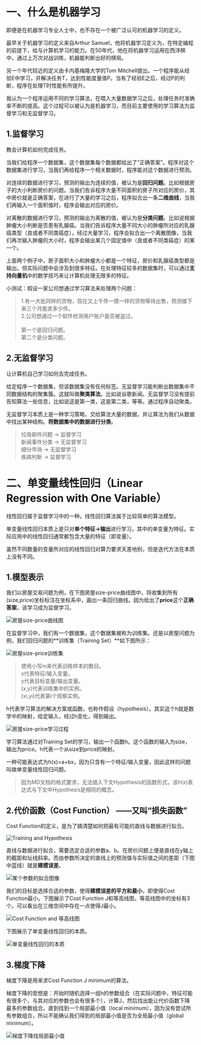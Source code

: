 # 一、什么是机器学习
即便是在机器学习专业人士中，也不存在一个被广泛认可的机器学习的定义。

最早关于机器学习的定义来自Arthur Samuel，他将机器学习定义为，在特定编程的前提下，给与计算机学习的能力。在50年代，他在将机器学习运用在西洋棋中，通过上万次对战训练，机器能判断出好的棋局。

另一个年代较近的定义由卡内基梅隆大学的Tom Mitchell提出。一个程序能从经验E中学习，并解决任务T，达到性能度量值P。当有了经验E之后，经过P的判断，程序在处理T时性能有所提升。

我认为一个程序运用不同的学习算法，在喂入大量数据学习之后，处理任务时准确率不断的提高。这个过程可以被认为是机器学习，而目前主要使用的学习算法为监督学习和无监督学习。

## 1.监督学习
教会计算机如何完成任务。

当我们给程序一个数据集，这个数据集每个数据都给出了“正确答案”。程序对这个数据集进行学习，当我们再给程序一个相关数据时，程序能对这个数据进行预测。

对连续的数据进行学习，预测的输出为连续的值，被认为是**回归问题**。比如根据房子的大小判断房价的问题。当我们告诉程序大量不同面积的房子所对应的房价，其中房价就是正确答案，在进行了大量的学习之后，程序拟合出一条**二维曲线**，当我们再输入一个面积值时，程序会输出对应的房价。

对离散的数据进行学习，预测的输出为离散的值，被认为是**分类问题**。比如说根据肿瘤大小判断是否患有乳腺癌。当我们告诉程序大量不同大小的肿瘤所对应的乳腺癌类型（良或者不同类癌症），经过大量学习，程序会拟合出一个离散图像，当我们再次输入肿瘤的大小时，程序会输出某几个固定值中（良或者不同类癌症）的某一个。

上面两个例子中，房子面积大小和肿瘤大小都是一个特征，房价和乳腺癌类型都是输出。但实际问题中会涉及到很多特征。在处理特征较多的数据集时，可以通过**支持向量机**中的数学技巧来让计算机处理无限多的特征。

小测试：假设一家公司想通过学习算法来处理两个问题：
> 1.有一大批同样的货物，现在又上千件一摸一样的货物等待出售，预测接下来三个月能卖多少件。<br>
> 2.公司想通过一个软件检测用户账户是否被盗过。<br>
> <br>
> 第一个是回归问题。<br>
> 第二个是分类问题。<br>

## 2.无监督学习
让计算机自己学习如何去完成任务。

给定程序一个数据集，但该数据集没有任何标签。无监督学习能判断出数据集中不同数据结构的聚集簇。这就叫做**聚类算法**。比如说谷歌新闻。无监督学习没有提前告知算法一些信息，比如说这是第一类，这是第二类，等等。通过程序自动聚类。

无监督学习本质上是一种学习策略，交给算法大量的数据，并让算法为我们从数据中找出某种结构。**将数据集中的数据进行分类**。

> 垃圾邮件问题 -> 监督学习<br>
> 新闻事件分类 -> 无监督学习<br>
> 细分市场     -> 无监督学习<br>
> 疾病判断     -> 监督学习<br>

# 二、单变量线性回归（Linear Regression with One Variable）
线性回归属于监督学习中的一种。线性回归算法属于比较简单的算法模型。

单变量线性回归本质上是只对**单个特征->输出**进行学习，其中的单变量为特征。实际应用中的线性回归通常都包含大量的特征（即变量）。

虽然不同数量的变量所对应的线性回归对算力要求天差地别，但是迭代方法在本质上没有不同。

## 1.模型表示
我们以房屋交易问题为例，在下图房屋size-price曲线图中，将收集到所有(size,price)坐标标注在坐标系中，画出一条回归曲线。因为给出了**price**这个**正确答案**，该学习成为监督学习。

![房屋size-price曲线图](https://github.com/yiyading/NLP-and-ML/blob/master/img/%E6%88%BF%E5%B1%8Bsize-price%E6%9B%B2%E7%BA%BF%E5%9B%BE.jpg)<br>

在监督学习中，我们有一个数据集，这个数据集被称为训练集。还是以房屋问题为例，我们回归问题的**训练集（Training Set）**如下图所示：

![房屋size-price训练集](https://github.com/yiyading/NLP-and-ML/blob/master/img/%E6%88%BF%E5%B1%8Bsize-price%E8%AE%AD%E7%BB%83%E9%9B%86.jpg)
> 使用小写m来代表训练样本的数目。<br>
> x代表特征/输入变量。<br>
> y代表目标变量/输出变量。<br>
> (x,y)代表训练集中的实例。<br>
> (xi,yi)代表第i个观察实例。<br>

h代表学习算法的解决方案或函数，也称作假设（hypothesis）。其实这个h就是数学中的映射，给定输入，经过h变化，得到输出。

![房屋size-price学习过程](https://github.com/yiyading/NLP-and-ML/blob/master/img/%E6%88%BF%E5%B1%8Bsize-price%E5%AD%A6%E4%B9%A0%E8%BF%87%E7%A8%8B.jpg)

学习算法通过对Training Set的学习，输出一个函数h。这个函数的输入为size，输出为price。h代表一个从size到price的映射。

一种可能表达式为h(x)=a+bx，因为只含有一个特征/输入变量，因此这样的问题叫做单变量线性回归问题。
> 因为MD文档的格式要求，无法插入下文Hypothesis的函数形式，该h(x)表达式与下文中Hypothesis是相同的概念。

## 2.代价函数（Cost Function） ——又叫“损失函数”
Cost Function的定义，是为了搞清楚如何把最有可能的直线与数据进行拟合。

![Training and Hypothesis](https://github.com/yiyading/NLP-and-ML/blob/master/img/Training-Set%20and%20Hypothesis.jpg)

直线与数据进行拟合，需要选定合适的参数a、b。在房价问题上便是直线在y轴上的截距和址线斜率。而由参数所决定的直线上的预测值与实际值之间的差距（下图中蓝线）就是**建模误差**。

![某个参数的拟合图像](https://github.com/yiyading/NLP-and-ML/blob/master/img/Training-Set%20and%20Hypothesis.jpg)

我们的目标是选择合适的参数，使得**建模误差的平方和最小**，即使得Cost Function最小。下图展示了Cost Function J和等高线图，等高线图中的坐标有3个。可以看出在三维空间中存在一点使得J最小。

![Cost Function and 等高线图](https://github.com/yiyading/NLP-and-ML/blob/master/img/%E6%8D%9F%E5%A4%B1%E5%87%BD%E6%95%B0%E4%B8%8E%E7%AD%89%E9%AB%98%E7%BA%BF%E5%9B%BE.png)

下图展示了单变量线性回归的本质。

![单变量线性回归的本质](https://github.com/yiyading/NLP-and-ML/blob/master/img/%E5%8D%95%E5%8F%98%E9%87%8F%E7%BA%BF%E6%80%A7%E5%9B%9E%E5%BD%92%E6%9C%AC%E8%B4%A8.jpg)

## 3.梯度下降
梯度下降是用来求Cost Function J minimum的算法。

梯度下降的思想是：开始时随机选择一组h的参数组合（在实际问题中，特征可能有很多个，与其对应的参数也会有很多个），计算J，然后找出能让代价函数下降最多的参数组合。直到找到一个局部最小值（local minimum），因为没有尝试所有参数组合，所以不能确认我们得到的局部最小值是否为全局最小值（global minimum）。

![梯度下降找局部最小值](https://github.com/yiyading/NLP-and-ML/blob/master/img/%E6%A2%AF%E5%BA%A6%E4%B8%8B%E9%99%8D%E6%8B%9B%E5%B1%80%E9%83%A8%E6%9C%80%E5%B0%8F%E5%80%BC.jpg)
